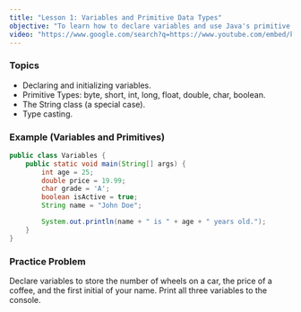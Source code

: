 ```yaml
---
title: "Lesson 1: Variables and Primitive Data Types"
objective: "To learn how to declare variables and use Java's primitive data types."
video: "https://www.google.com/search?q=https://www.youtube.com/embed/kO1tJd2y1zY"
---
```


### Topics

- Declaring and initializing variables.
- Primitive Types: byte, short, int, long, float, double, char, boolean.
- The String class (a special case).
- Type casting.

### Example (Variables and Primitives)

```java
public class Variables {
    public static void main(String[] args) {
        int age = 25;
        double price = 19.99;
        char grade = 'A';
        boolean isActive = true;
        String name = "John Doe";

        System.out.println(name + " is " + age + " years old.");
    }
}
```

### Practice Problem

Declare variables to store the number of wheels on a car, the price of a coffee, and the first initial of your name. Print all three variables to the console.
